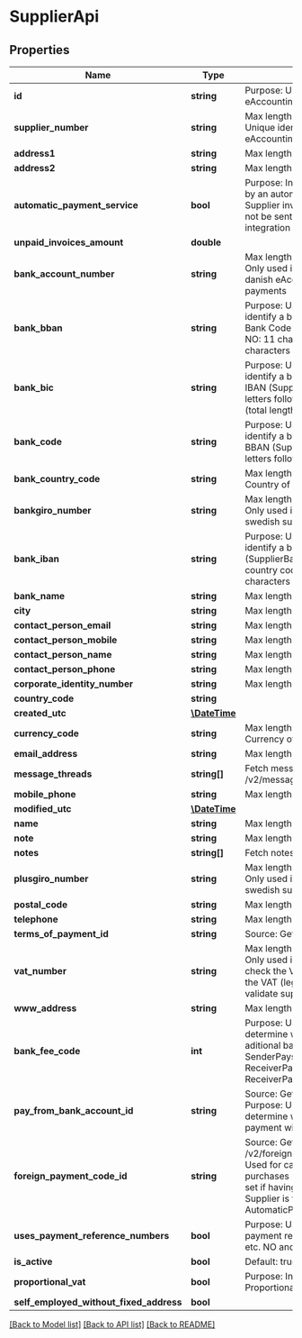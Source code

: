# SupplierApi

## Properties
Name | Type | Description | Notes
------------ | ------------- | ------------- | -------------
**id** | **string** | Purpose: Unique Id provided by eAccounting | [optional] 
**supplier_number** | **string** | Max length: 16 characters. Purpose: Unique identifier. If not provided, eAccounting will provide one | [optional] 
**address1** | **string** | Max length: 50 characters | [optional] 
**address2** | **string** | Max length: 50 characters | [optional] 
**automatic_payment_service** | **bool** | Purpose: Indicates if the supplier is paid by an automatic payment service. Supplier invoices to such suppliers will not be sent to the bank via the bank integration  Default value: false | [optional] 
**unpaid_invoices_amount** | **double** |  | [optional] 
**bank_account_number** | **string** | Max length: 50 characters. Purpose: Only used in norwegian, dutch and danish eAccounting for domestic payments | [optional] 
**bank_bban** | **string** | Purpose: Used on foreign payments to identify a bankaccount together with Bank Code (SupplierBankCode)  Format NO: 11 characters, Format DK: 11-14 characters | [optional] 
**bank_bic** | **string** | Purpose: Used on foreign payments to identify a bankaccount together with IBAN (SupplierBankIban)  Format: 6 letters followed by 2 or 5 characters (total length 8 or 11) | [optional] 
**bank_code** | **string** | Purpose: Used on foreign payments to identify a bankaccount together with BBAN (SupplierBankBban)  Format: 2 letters followed by at least 3 characters | [optional] 
**bank_country_code** | **string** | Max length: 2 characters. Default value: Country of the supplier | [optional] 
**bankgiro_number** | **string** | Max length: 10 characters. Purpose: Only used in swedish eAccounting, for swedish suppliers | [optional] 
**bank_iban** | **string** | Purpose: Used on foreign payments to identify a bankaccount together with BIC (SupplierBankBic)  Format: 2 letters for country code, 2 control digits, 3 characters for bank identification | [optional] 
**bank_name** | **string** | Max length: 50 characters | [optional] 
**city** | **string** | Max length: 50 characters | [optional] 
**contact_person_email** | **string** | Max length: 225 characters | [optional] 
**contact_person_mobile** | **string** | Max length: 50 characters | [optional] 
**contact_person_name** | **string** | Max length: 50 characters | [optional] 
**contact_person_phone** | **string** | Max length: 50 characters | [optional] 
**corporate_identity_number** | **string** | Max length: 20 characters | [optional] 
**country_code** | **string** |  | [optional] 
**created_utc** | [**\DateTime**](\DateTime.md) |  | [optional] 
**currency_code** | **string** | Max length: 3 characters. Default value: Currency of the user company | [optional] 
**email_address** | **string** | Max length: 225 characters | [optional] 
**message_threads** | **string[]** | Fetch messages via GET /v2/messagethreads/{messageThreadId} | [optional] 
**mobile_phone** | **string** | Max length: 50 characters | [optional] 
**modified_utc** | [**\DateTime**](\DateTime.md) |  | [optional] 
**name** | **string** | Max length: 50 characters | 
**note** | **string** | Max length: 400 characters | [optional] 
**notes** | **string[]** | Fetch notes via GET /v2/notes/{noteId} | [optional] 
**plusgiro_number** | **string** | Max length: 10 characters. Purpose: Only used in swedish eAccounting, for swedish suppliers | [optional] 
**postal_code** | **string** | Max length: 10 characters | [optional] 
**telephone** | **string** | Max length: 50 characters | [optional] 
**terms_of_payment_id** | **string** | Source: Get from /v2/termsofpayment | 
**vat_number** | **string** | Max length: 20 characters. Purpose: Only used in dutch eAccounting, used to check the VAT number before deducting the VAT (legislation) or for 3rd parties to validate supplier invoice information | [optional] 
**www_address** | **string** | Max length: 255 characters | [optional] 
**bank_fee_code** | **int** | Purpose: Used for foreign payments to determine which party that pays for aditional bank fees. 0 &#x3D; None, 1 &#x3D; SenderPaysAllBankCharges, 2 &#x3D; ReceiverPaysAllBankCharges, 3 &#x3D; ReceiverPaysForeignCosts | [optional] 
**pay_from_bank_account_id** | **string** | Source: Get from /v2/bankaccounts. Purpose: Used for foreign payments to determine which bankaccount the payment will be from | [optional] 
**foreign_payment_code_id** | **string** | Source: Get from /v2/foreignpaymentcodes. Purpose: Used for categorization of foreign purchases (NO and SE only). Must be set if having active bankintegration, Supplier is foreign and AutomaticPaymentService is false. | [optional] 
**uses_payment_reference_numbers** | **bool** | Purpose: Used if the supplier uses payment reference numbers, OCR, KID etc. NO and SE only. Default: false | [optional] 
**is_active** | **bool** | Default: true | [optional] 
**proportional_vat** | **bool** | Purpose: Inform that the supplier has Proportional VAT activated Default: false | [optional] 
**self_employed_without_fixed_address** | **bool** |  | [optional] 

[[Back to Model list]](../README.md#documentation-for-models) [[Back to API list]](../README.md#documentation-for-api-endpoints) [[Back to README]](../README.md)


